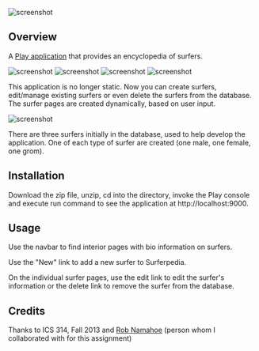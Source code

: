 ![screenshot](https://raw.github.com/jortal/Surferpedia/dynamic/doc/github_cover.png)

Overview
--------

A [Play application](http://www.playframework.com/) that provides an encyclopedia of surfers.

![screenshot](https://raw.github.com/jortal/Surferpedia/dynamic/doc/surf-dynamic-1.png)
![screenshot](https://raw.github.com/jortal/Surferpedia/dynamic/doc/surf-dynamic-2.png)
![screenshot](https://raw.github.com/jortal/Surferpedia/dynamic/doc/surf-dynamic-3.png)
![screenshot](https://raw.github.com/jortal/Surferpedia/dynamic/doc/surf-dynamic-4.png)

This application is no longer static. Now you can create surfers, edit/manage existing surfers or even delete 
the surfers from the database. The surfer pages are created dynamically, based on user input.

![screenshot](https://raw.github.com/jortal/Surferpedia/dynamic/doc/surf-dynamic-1.png)

There are three surfers initially in the database, used to help develop the application. One of each type of surfer
are created (one male, one female, one grom).

Installation
------------

Download the zip file, unzip, cd into the directory, invoke the Play console and execute run command to see the application at http://localhost:9000.

Usage
-----

Use the navbar to find interior pages with bio information on surfers.

Use the "New" link to add a new surfer to Surferpedia.

On the individual surfer pages, use the edit link to edit the surfer's information or the delete link to remove the surfer from the database.

Credits
-------

Thanks to ICS 314, Fall 2013 and [Rob Namahoe](https://github.com/RobNamahoe/) (person whom I collaborated with for this assignment)